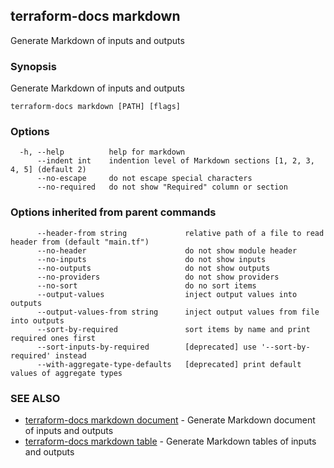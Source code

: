 ## terraform-docs markdown

Generate Markdown of inputs and outputs

### Synopsis

Generate Markdown of inputs and outputs

```
terraform-docs markdown [PATH] [flags]
```

### Options

```
  -h, --help          help for markdown
      --indent int    indention level of Markdown sections [1, 2, 3, 4, 5] (default 2)
      --no-escape     do not escape special characters
      --no-required   do not show "Required" column or section
```

### Options inherited from parent commands

```
      --header-from string             relative path of a file to read header from (default "main.tf")
      --no-header                      do not show module header
      --no-inputs                      do not show inputs
      --no-outputs                     do not show outputs
      --no-providers                   do not show providers
      --no-sort                        do no sort items
      --output-values                  inject output values into outputs
      --output-values-from string      inject output values from file into outputs
      --sort-by-required               sort items by name and print required ones first
      --sort-inputs-by-required        [deprecated] use '--sort-by-required' instead
      --with-aggregate-type-defaults   [deprecated] print default values of aggregate types
```

### SEE ALSO

* [terraform-docs markdown document](markdown-document.md)	 - Generate Markdown document of inputs and outputs
* [terraform-docs markdown table](markdown-table.md)	 - Generate Markdown tables of inputs and outputs
